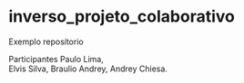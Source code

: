 # inverso_projeto_colaborativo
Exemplo reposítorio

Participantes
Paulo Lima,  
Elvis Silva, 
Braulio Andrey, 
Andrey Chiesa.
